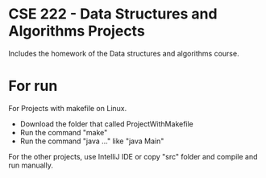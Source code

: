 # CSE 222 - Data Structures and Algorithms Projects
Includes the homework of the Data structures and algorithms course.

# For run

 For Projects with makefile on Linux.
- Download the folder that called ProjectWithMakefile
- Run the command "make"
- Run the command "java ..." like "java Main"

For the other projects, use IntelliJ IDE or copy "src" folder and compile and run manually.

